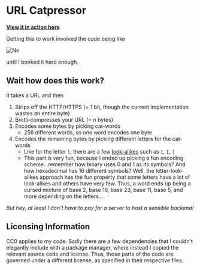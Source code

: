 # URL Catpressor

[**View it in action here**](https://stefnotch.github.io/url-catpressor/)

Getting this to work involved the code being like  

![No](https://c.tenor.com/LAHdIKYb2U8AAAAd/cat-glitch.gif)

until I bonked it hard enough.

## Wait how does this work?

It takes a URL and then
1. Strips off the HTTP/HTTPS (= 1 bit, though the current implementation wastes an entire byte)
2. Brotli-compresses your URL (= n bytes)
3. Encodes some bytes by picking cat-words
    - 256 different words, so one word encodes one byte
4. Encodes the remaining bytes by picking different letters for the cat-words
    - Like for the letter `l`, there are a few [look-alikes](https://en.wikipedia.org/wiki/Homoglyph) such as `1`, `I`, `|`
    - This part is very fun, because I ended up picking a fun encoding scheme...remember how binary uses 0 and 1 as its symbols? And how hexadecimal has 16 different symbols? Well, the letter-look-alikes approach has the fun property that some letters have a lot of look-alikes and others have very few. Thus, a word ends up being a cursed mixture of base 2, base 16, base 23, base 11, base 5, and more depending on the letters...


*But hey, at least I don't have to pay for a server to host a sensible backend!*

  
## Licensing Information

CC0 applies to my code. Sadly there are a few dependencies that I couldn't elegantly include with a package manager, where instead I copied the relevant source code and license.
Thus, those parts of the code are governed under a different license, as specified in their respective files.
